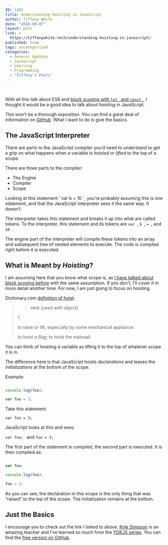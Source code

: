 ```yaml
---
ID: 1302
title: Understanding Hoisting in JavaScript
author: Tiffany White
date: "2016-09-07"
layout: post
link: >
  https://tiffanywhite.tech/understanding-hoisting-in-javascript/
published: true
tags: uncategorized
categories:
  - General Updates
  - JavaScript
  - Learning
  - Programming
  - "Tiffany's Posts"
---
```




&nbsp;

With all this talk about ES6 and <a href="https://davidwalsh.name/for-and-against-let" target="_blank">block scoping with  `let ` and  `const `</a>, I thought it would be a good idea to talk about <em>hoisting</em> in JavaScript.

This won’t be a thorough exposition. You can find a great deal of information on <a href="https://github.com/getify/You-Dont-Know-JS/blob/master/scope%20%26%20closures/ch4.md" target="_blank">GitHub</a>. What I want to do is give the basics.
<h2>The JavaScript Interpreter</h2>
There are parts to the JavaScript compiler you’d need to understand to get a grip on what happens when a variable is <em>hoisted</em> or <em>lifted</em> to the top of a scope.

There are three parts to the compiler:
<ul>
 	<li>The Engine</li>
 	<li>Compiler</li>
 	<li>Scope</li>
</ul>
Looking at this statement:  `var b = 10 `, you’re probably assuming this is one statement, and that the JavaScript interpreter sees it the same way. It doesn’t.

The interpreter takes this statement and breaks it up into what are called tokens. To the interpreter, this statement and its tokens are  `var `,  `b `,  `= `, and  `10 `.

The engine part of the interpreter will compile these tokens into an array and subsequent tree of nested elements to execute. The code is compiled right before it is executed.
<h2>What is Meant by <em>Hoisting</em>?</h2>
I am assuming here that you know what scope is, as <a href="https://helloburgh.me/2016/08/25/block-level-scoping-let-const/" target="_blank">I have talked about block scoping before</a> with the same assumption. If you don’t, I’ll cover it in more detail another time. For now, I am just going to focus on hoisting.

Dictionary.com <a href="http://www.dictionary.com/browse/hoist?s=t" target="_blank">definition of hoist</a>:
<blockquote>
<blockquote>verb <em>(used with object)</em></blockquote>
1.

to raise or lift, especially by some mechanical appliance:

<em>to hoist a flag;</em> to hoist the mainsail.</blockquote>
You can think of <em>hoisting</em> a variable as lifting it to the top of whatever scope it is in.

The difference here is that JavaScript hoists <em>declarations</em> and leaves the <em>initializations</em> at the bottom of the scope.

Example:

```js

console.log(foo);

var foo = 3;

```

Take this statement:

 `var foo = 3; `

JavaScript looks at this and sees:

 `var foo; ` and  `foo = 3; `

The first part of the statement is compiled, the second part is executed. It is then compiled as:

```js

var foo;

console.log(foo);

foo = 3;

```

As you can see, the declaration in this scope is the only thing that was “raised” to the top of the scope. The initialization remains at the bottom.
<h2>Just the Basics</h2>

I encourage you to check out the link I linked to above. <a href="https://twitter.com/getify" target="_blank">Kyle Simpson</a> is an amazing teacher and I’ve learned so much from the <a href="http://shop.oreilly.com/category/get/kyle-simpson-kit.do" target="_blank">YDKJS series</a>. You can find the <a href="https://github.com/getify/You-Dont-Know-JS" target="_blank">free version on GitHub</a>.